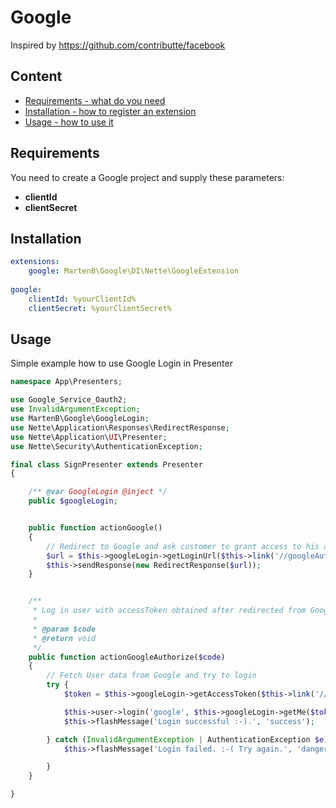 # Google

Inspired by https://github.com/contributte/facebook

## Content

- [Requirements - what do you need](#requirements)
- [Installation - how to register an extension](#installation)
- [Usage - how to use it](#usage)

## Requirements

You need to create a Google project and supply these parameters:

* **clientId**
* **clientSecret**

## Installation

```yaml
extensions:
    google: MartenB\Google\DI\Nette\GoogleExtension
    
google:
    clientId: %yourClientId%
    clientSecret: %yourClientSecret%
```

## Usage

Simple example how to use Google Login in Presenter

```php
namespace App\Presenters;

use Google_Service_Oauth2;
use InvalidArgumentException;
use MartenB\Google\GoogleLogin;
use Nette\Application\Responses\RedirectResponse;
use Nette\Application\UI\Presenter;
use Nette\Security\AuthenticationException;

final class SignPresenter extends Presenter
{

    /** @var GoogleLogin @inject */
    public $googleLogin;


    public function actionGoogle()
    {
        // Redirect to Google and ask customer to grant access to his account
        $url = $this->googleLogin->getLoginUrl($this->link('//googleAuthorize'), [Google_Service_Oauth2::USERINFO_PROFILE, Google_Service_Oauth2::USERINFO_EMAIL]);
        $this->sendResponse(new RedirectResponse($url));
    }


    /**
     * Log in user with accessToken obtained after redirected from Google
     *
     * @param $code
     * @return void
     */
    public function actionGoogleAuthorize($code)
    {
        // Fetch User data from Google and try to login
        try {
            $token = $this->googleLogin->getAccessToken($this->link('//googleAuthorize'), $code);

            $this->user->login('google', $this->googleLogin->getMe($token));
            $this->flashMessage('Login successful :-).', 'success');

        } catch (InvalidArgumentException | AuthenticationException $e) {
            $this->flashMessage('Login failed. :-( Try again.', 'danger');

        }
    }

}
```
